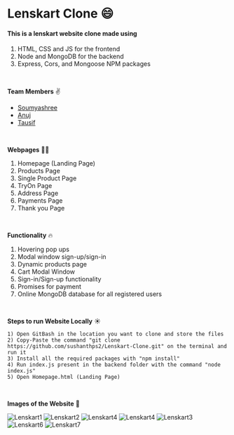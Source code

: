 # Lenskart Clone :smile:

#### This is a lenskart website clone made using 
1) HTML, CSS and JS for the frontend 
2) Node and MongoDB for the backend
3) Express, Cors, and Mongoose NPM packages



<br>

**Team Members** :v:
- [Soumyashree](https://github.com/SoumyashreeBehera)
- [Anuj](https://github.com/anujsharma1996)
- [Tausif](https://github.com/MdTausifM)

<br>


**Webpages** 💂‍♂️
1) Homepage (Landing Page)
2) Products Page
3) Single Product Page
4) TryOn Page
5) Address Page
6) Payments Page
7) Thank you Page

<br>

**Functionality** 🔥
1) Hovering pop ups
2) Modal window sign-up/sign-in
3) Dynamic products page
4) Cart Modal Window
5) Sign-in/Sign-up functionality
6) Promises for payment
7) Online MongoDB database for all registered users

<br>

**Steps to run Website Locally** ☀️
```
1) Open GitBash in the location you want to clone and store the files
2) Copy-Paste the command "git clone https://github.com/sushanthps2/Lenskart-Clone.git" on the terminal and run it
3) Install all the required packages with "npm install" 
4) Run index.js present in the backend folder with the command "node index.js"
5) Open Homepage.html (Landing Page)
```

<br>

**Images of the Website** 🥰

![Lenskart1](https://user-images.githubusercontent.com/35593841/131252831-fc681eef-1099-407a-af35-6647c84bdb52.png)
![Lenskart2](https://user-images.githubusercontent.com/35593841/131252840-afc6b1ce-2160-4f8b-bf94-09be017de2b4.png)
![Lenskart4](https://user-images.githubusercontent.com/35593841/131252881-37a40a08-95fd-4870-8f54-10b04c642f0d.png)
![Lenskart4](https://user-images.githubusercontent.com/35593841/129454839-e396ff61-54fd-477e-a21b-d2bba2be96df.png)
![Lenskart3](https://user-images.githubusercontent.com/35593841/131252897-cfac0311-1af8-4cc4-8c49-b5cc745554c0.png)
![Lenskart6](https://user-images.githubusercontent.com/35593841/129454841-63d6f68c-981c-44de-858b-9356c9a73082.png)
![Lenskart7](https://user-images.githubusercontent.com/35593841/129454842-d0cf9c05-889a-4e61-90b6-f82fa9600da4.png)

